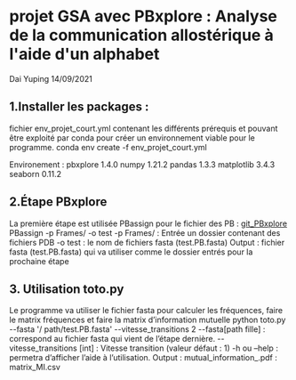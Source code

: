 # projet GSA avec PBxplore : Analyse de la communication allostérique à l'aide d'un alphabet

Dai Yuping 
14/09/2021




## 1.Installer les packages :
fichier env_projet_court.yml contenant les différents prérequis et pouvant être exploité par conda pour créer un environnement viable pour le programme.
conda env create -f env_projet_court.yml

Environement :
pbxplore 1.4.0
numpy  1.21.2 
pandas 1.3.3
matplotlib  3.4.3  
seaborn 0.11.2

## 2.Étape PBxplore
La première étape est utilisée PBassign pour le fichier des PB :
[git_PBxplore](https://github.com/pierrepo/PBxplore)
PBassign -p Frames/ -o test
-p Frames/ : Entrée un dossier contenant des fichiers PDB 
-o test : le nom de fichiers fasta (test.PB.fasta)
Output : fichier fasta (test.PB.fasta) qui va utiliser comme le dossier entrés pour la prochaine étape

## 3. Utilisation toto.py 
Le programme va utiliser le fichier fasta pour calculer les fréquences, faire le matrix fréquences et faire la matrix d’information mutuelle
python toto.py --fasta '/ path/test.PB.fasta' --vitesse_transitions 2
--fasta[path fille] : correspond au fichier fasta qui vient de l’étape dernière.
--vitesse_transitions [int] : Vitesse transition (valeur défaut : 1)
-h ou –help : permetra d’afficher l’aide à l’utilisation.
Output : mutual_information_.pdf :
              matrix_MI.csv


